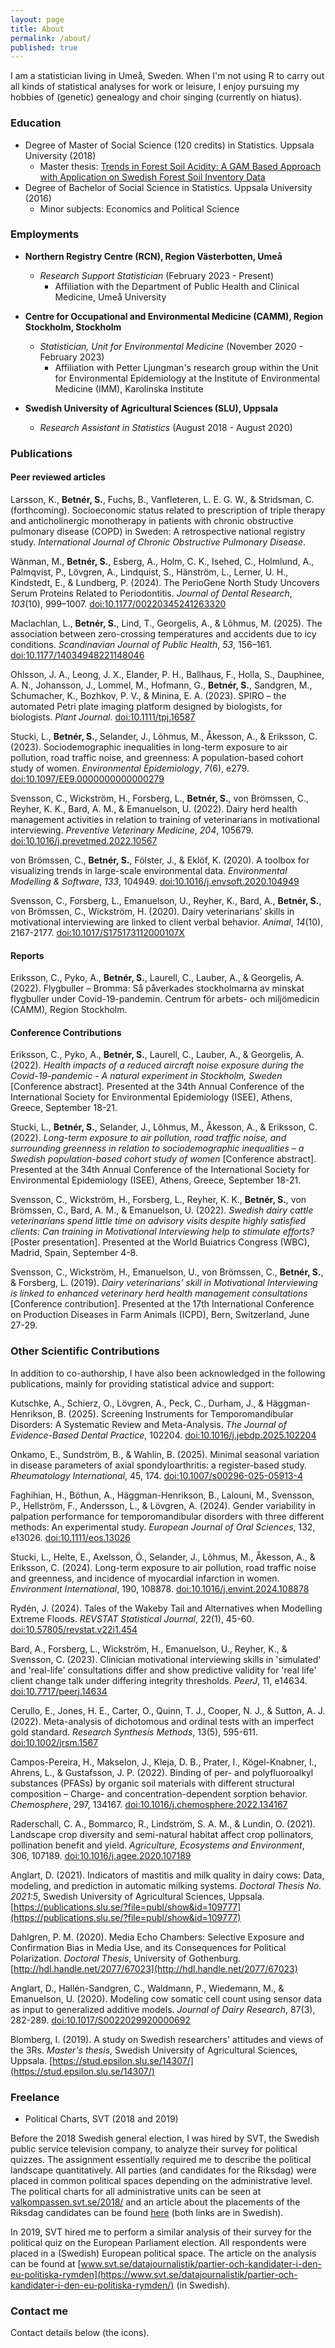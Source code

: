 ```yaml
---
layout: page
title: About
permalink: /about/
published: true
---
```

I am a statistician living in Umeå, Sweden. When I'm not using R to carry out all kinds of statistical analyses for work or leisure, I enjoy pursuing my hobbies of (genetic) genealogy and choir singing (currently on hiatus).

### Education
- Degree of Master of Social Science (120 credits) in Statistics. Uppsala University (2018)
	- Master thesis: [Trends in Forest Soil Acidity: A GAM Based Approach with Application on Swedish Forest Soil Inventory Data](http://www.diva-portal.org/smash/record.jsf?pid=diva2%3A1215453&dswid=3979)
- Degree of Bachelor of Social Science in Statistics. Uppsala University (2016)
	- Minor subjects: Economics and Political Science

### Employments

- **Northern Registry Centre (RCN), Region Västerbotten, Umeå**
  - *Research Support Statistician* (February 2023 - Present)
    - Affiliation with the Department of Public Health and Clinical Medicine, Umeå University

 - **Centre for Occupational and Environmental Medicine (CAMM), Region Stockholm, Stockholm**
   - *Statistician, Unit for Environmental Medicine* (November 2020 - February 2023)
     - Affiliation with Petter Ljungman's research group within the Unit for Environmental Epidemiology at the Institute of Environmental Medicine (IMM), Karolinska Institute

- **Swedish University of Agricultural Sciences (SLU), Uppsala** 
  - *Research Assistant in Statistics* (August 2018 - August 2020)

### Publications

#### Peer reviewed articles

Larsson, K., **Betnér, S.**, Fuchs, B., Vanfleteren, L. E. G. W., & Stridsman, C. (forthcoming). Socioeconomic status related to prescription of triple therapy and anticholinergic monotherapy in patients with chronic obstructive pulmonary disease (COPD) in Sweden: A retrospective national registry study. *International Journal of Chronic Obstructive Pulmonary Disease*.

Wänman, M., **Betnér, S.**, Esberg, A., Holm, C. K., Isehed, C., Holmlund, A., Palmqvist, P., Lövgren, A., Lindquist, S., Hänström, L., Lerner, U. H., Kindstedt, E., & Lundberg, P. (2024). The PerioGene North Study Uncovers Serum Proteins Related to Periodontitis. *Journal of Dental Research*, *103*(10), 999–1007. [doi:10.1177/00220345241263320](https://doi.org/10.1177/00220345241263320)

Maclachlan, L., **Betnér, S.**, Lind, T., Georgelis, A., & Lõhmus, M. (2025). The association between zero-crossing temperatures and accidents due to icy conditions. *Scandinavian Journal of Public Health*, *53*, 156–161. [doi:10.1177/14034948221148046](https://doi.org/10.1177/14034948221148046)

Ohlsson, J. A., Leong, J. X., Elander, P. H., Ballhaus, F., Holla, S., Dauphinee, A. N., Johansson, J., Lommel, M., Hofmann, G., **Betnér, S.**, Sandgren, M., Schumacher, K., Bozhkov, P. V., & Minina, E. A. (2023). SPIRO – the automated Petri plate imaging platform designed by biologists, for biologists. *Plant Journal*. [doi:10.1111/tpj.16587](https://doi.org/10.1111/tpj.16587)

Stucki, L., **Betnér, S.**, Selander, J., Lõhmus, M., Åkesson, A., & Eriksson, C. (2023). Sociodemographic inequalities in long-term exposure to air pollution, road traffic noise, and greenness: A population-based cohort study of women. *Environmental Epidemiology*, *7*(6), e279. [doi:10.1097/EE9.0000000000000279](https://doi.org/10.1097/EE9.0000000000000279)

Svensson, C., Wickström, H., Forsberg, L., **Betnér, S.**, von Brömssen, C., Reyher, K. K., Bard, A. M., & Emanuelson, U. (2022). Dairy herd health management activities in relation to training of veterinarians in motivational interviewing. *Preventive Veterinary Medicine*, *204*, 105679. [doi:10.1016/j.prevetmed.2022.10567](https://doi.org/10.1016/j.prevetmed.2022.10567) 

von Brömssen, C., **Betnér, S.**, Fölster, J., & Eklöf, K. (2020). A toolbox for visualizing trends in large-scale environmental data. *Environmental Modelling & Software*, *133*, 104949. [doi:10.1016/j.envsoft.2020.104949](http://doi.org/10.1016/j.envsoft.2020.104949)

Svensson, C., Forsberg, L., Emanuelson, U., Reyher, K., Bard, A., **Betnér, S.**, von Brömssen, C., Wickström, H. (2020). Dairy veterinarians’ skills in motivational interviewing are linked to client verbal behavior. *Animal*, *14*(10), 2167-2177. [doi:10.1017/S175173112000107X](http://doi.org/10.1017/S175173112000107X)

#### Reports

Eriksson, C., Pyko, A., **Betnér, S.**, Laurell, C., Lauber, A., & Georgelis, A. (2022). Flygbuller – Bromma: Så påverkades stockholmarna av minskat flygbuller under Covid-19-pandemin. Centrum för arbets- och miljömedicin (CAMM), Region Stockholm.

#### Conference Contributions

Eriksson, C., Pyko, A., **Betnér, S.**, Laurell, C., Lauber, A., & Georgelis, A. (2022). *Health impacts of a reduced aircraft noise exposure during the Covid-19-pandemic - A natural experiment in Stockholm, Sweden* [Conference abstract]. Presented at the 34th Annual Conference of the International Society for Environmental Epidemiology (ISEE), Athens, Greece, September 18-21.

Stucki, L., **Betnér, S.**, Selander, J., Lõhmus, M., Åkesson, A., & Eriksson, C. (2022). *Long-term exposure to air pollution, road traffic noise, and surrounding greenness in relation to sociodemographic inequalities – a Swedish population-based cohort study of women* [Conference abstract]. Presented at the 34th Annual Conference of the International Society for Environmental Epidemiology (ISEE), Athens, Greece, September 18-21.

Svensson, C., Wickström, H., Forsberg, L., Reyher, K. K., **Betnér, S.**, von Brömssen, C., Bard, A. M., & Emanuelson, U. (2022). *Swedish dairy cattle veterinarians spend little time on advisory visits despite highly satisfied clients: Can training in Motivational Interviewing help to stimulate efforts?* [Poster presentation]. Presented at the World Buiatrics Congress (WBC), Madrid, Spain, September 4-8.

Svensson, C., Wickström, H., Emanuelson, U., von Brömssen, C., **Betnér, S.**, & Forsberg, L. (2019). *Dairy veterinarians’ skill in Motivational Interviewing is linked to enhanced veterinary herd health management consultations* [Conference contribution]. Presented at the 17th International Conference on Production Diseases in Farm Animals (ICPD), Bern, Switzerland, June 27-29.

### Other Scientific Contributions

In addition to co-authorship, I have also been acknowledged in the following publications, mainly for providing statistical advice and support:

Kutschke, A., Schierz, O., Lövgren, A., Peck, C., Durham, J., & Häggman-Henrikson, B. (2025). Screening Instruments for Temporomandibular Disorders: A Systematic Review and Meta-Analysis. *The Journal of Evidence-Based Dental Practice*, 102204. [doi:10.1016/j.jebdp.2025.102204](https://doi.org/10.1016/j.jebdp.2025.102204)

Onkamo, E., Sundström, B., & Wahlin, B. (2025). Minimal seasonal variation in disease parameters of axial spondyloarthritis: a register-based study. *Rheumatology International*, 45, 174. [doi:10.1007/s00296-025-05913-4](https://doi.org/10.1007/s00296-025-05913-4)

Faghihian, H., Böthun, A., Häggman-Henrikson, B., Lalouni, M., Svensson, P., Hellström, F., Andersson, L., & Lövgren, A. (2024). Gender variability in palpation performance for temporomandibular disorders with three different methods: An experimental study. *European Journal of Oral Sciences*, 132, e13026. [doi:10.1111/eos.13026](https://doi.org/10.1111/eos.13026)

Stucki, L., Helte, E., Axelsson, Ö., Selander, J., Lõhmus, M., Åkesson, A., & Eriksson, C. (2024). Long-term exposure to air pollution, road traffic noise and greenness, and incidence of myocardial infarction in women. *Environment International*, 190, 108878. [doi:10.1016/j.envint.2024.108878](https://doi.org/10.1016/j.envint.2024.108878)

Rydén, J. (2024). Tales of the Wakeby Tail and Alternatives when Modelling Extreme Floods. *REVSTAT Statistical Journal*, 22(1), 45-60. [doi:10.57805/revstat.v22i1.454](https://doi.org/10.57805/revstat.v22i1.454)

Bard, A., Forsberg, L., Wickström, H., Emanuelson, U., Reyher, K., & Svensson, C. (2023). Clinician motivational interviewing skills in 'simulated' and 'real-life' consultations differ and show predictive validity for 'real life' client change talk under differing integrity thresholds. *PeerJ*, 11, e14634. [doi:10.7717/peerj.14634](https://doi.org/10.7717/peerj.14634)

Cerullo, E., Jones, H. E., Carter, O., Quinn, T. J., Cooper, N. J., & Sutton, A. J. (2022). Meta-analysis of dichotomous and ordinal tests with an imperfect gold standard. *Research Synthesis Methods*, 13(5), 595-611. [doi:10.1002/jrsm.1567](https://doi.org/10.1002/jrsm.1567)

Campos-Pereira, H., Makselon, J., Kleja, D. B., Prater, I., Kögel-Knabner, I., Ahrens, L., & Gustafsson, J. P. (2022). Binding of per- and polyfluoroalkyl substances (PFASs) by organic soil materials with different structural composition – Charge- and concentration-dependent sorption behavior. *Chemosphere*, 297, 134167. [doi:10.1016/j.chemosphere.2022.134167](https://doi.org/10.1016/j.chemosphere.2022.134167)

Raderschall, C. A., Bommarco, R., Lindström, S. A. M., & Lundin, O. (2021). Landscape crop diversity and semi-natural habitat affect crop pollinators, pollination benefit and yield. *Agriculture, Ecosystems and Environment*, 306, 107189. [doi:10.1016/j.agee.2020.107189](https://doi.org/10.1016/j.agee.2020.107189)

Anglart, D. (2021). Indicators of mastitis and milk quality in dairy cows: Data, modeling, and prediction in automatic milking systems. *Doctoral Thesis No. 2021:5*, Swedish University of Agricultural Sciences, Uppsala. [https://publications.slu.se/?file=publ/show&id=109777](https://publications.slu.se/?file=publ/show&id=109777)

Dahlgren, P. M. (2020). Media Echo Chambers: Selective Exposure and Confirmation Bias in Media Use, and its Consequences for Political Polarization. *Doctoral Thesis*, University of Gothenburg. [http://hdl.handle.net/2077/67023](http://hdl.handle.net/2077/67023)

Anglart, D., Hallén-Sandgren, C., Waldmann, P., Wiedemann, M., & Emanuelson, U. (2020). Modeling cow somatic cell count using sensor data as input to generalized additive models. *Journal of Dairy Research*, 87(3), 282-289. [doi:10.1017/S0022029920000692](https://doi.org/10.1017/S0022029920000692)

Blomberg, I. (2019). A study on Swedish researchers' attitudes and views of the 3Rs. *Master's thesis*, Swedish University of Agricultural Sciences, Uppsala. [https://stud.epsilon.slu.se/14307/](https://stud.epsilon.slu.se/14307/)

### Freelance

- Political Charts, SVT (2018 and 2019)

Before the 2018 Swedish general election, I was hired by SVT, the Swedish public service television company, to analyze their survey for political quizzes. The assignment essentially required me to describe the political landscape quantitatively. All parties (and candidates for the Riksdag) were placed in common political spaces depending on the administrative level. The political charts for all administrative units can be seen at [valkompassen.svt.se/2018/](https://valkompassen.svt.se/2018/) and an article about the placements of the Riksdag candidates can be found [here](https://www.svt.se/special/hur-lika-ar-kandidaterna-sina-partier/) (both links are in Swedish).

In 2019, SVT hired me to perform a similar analysis of their survey for the political quiz on the European Parliament election. All respondents were placed in a (Swedish) European political space. The article on the analysis can be found at [www.svt.se/datajournalistik/partier-och-kandidater-i-den-eu-politiska-rymden](https://www.svt.se/datajournalistik/partier-och-kandidater-i-den-eu-politiska-rymden/) (in Swedish). 

### Contact me

Contact details below (the icons).
